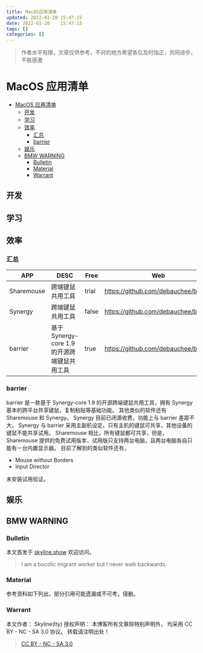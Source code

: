```yaml
---
title: MacOS应用清单
updated: 2022-01-20	15:47:15
date: 2022-01-20	15:47:15
tags: []
categories: []
---
```

>作者水平有限，文章仅供参考，不对的地方希望各位及时指正，共同进步，不胜感激
            
            
# MacOS 应用清单

<!-- @import "[TOC]" {cmd="toc" depthFrom=1 depthTo=6 orderedList=false} -->

<!-- code_chunk_output -->

- [MacOS 应用清单](#macos-应用清单)
  - [开发](#开发)
  - [学习](#学习)
  - [效率](#效率)
    - [汇总](#汇总)
    - [barrier](#barrier)
  - [娱乐](#娱乐)
  - [BMW WARNING](#bmw-warning)
    - [Bulletin](#bulletin)
    - [Material](#material)
    - [Warrant](#warrant)

<!-- /code_chunk_output -->

## 开发

## 学习

## 效率

### 汇总

| APP        | DESC                                         | Free  | Web                                  |
| ---------- | -------------------------------------------- | ----- | ------------------------------------ |
| Sharemouse | 跨端键鼠共用工具                             | trial | https://github.com/debauchee/barrier |
| Synergy    | 跨端键鼠共用工具                             | false | https://github.com/debauchee/barrier |
| barrier    | 基于 Synergy-core 1.9 的开源跨端键鼠共用工具 | true  | https://github.com/debauchee/barrier |

### barrier

barrier 是一款基于 Synergy-core 1.9 的开源跨端键鼠共用工具，拥有 Synergy 基本的跨平台共享键鼠，复制粘贴等基础功能。
其他类似的软件还有 Sharemouse 和 Synergy。
Synergy 目前已闭源收费，功能上与 barrier 差距不大，
Synergy 与 barrier 采用主副机设定。只有主机的键鼠可共享，其他设备的键鼠不能共享试用。
Sharemouse 相比，所有键鼠都可共享，但是，Sharemouse 提供的免费试用版本，试用版只支持两台电脑，且两台电脑各自只能有一台内置显示器。
目前了解到的类似软件还有，

- Mouse without Borders
- Input Director

未安装试用验证。

## 娱乐

## BMW WARNING

### Bulletin

本文首发于 [skyline.show](skyline.show) 欢迎访问。

> I am a bucolic migrant worker but I never walk backwards.

### Material
<!--more-->

参考资料如下列出，部分引用可能遗漏或不可考，侵删。

>

### Warrant

本文作者： Skyline(lty)
授权声明： 本博客所有文章除特别声明外， 均采用 CC BY - NC - SA 3.0 协议。 转载请注明出处！

> [CC BY - NC - SA 3.0](https://creativecommons.org/licenses/by-nc-sa/3.0/deed.zh)

            